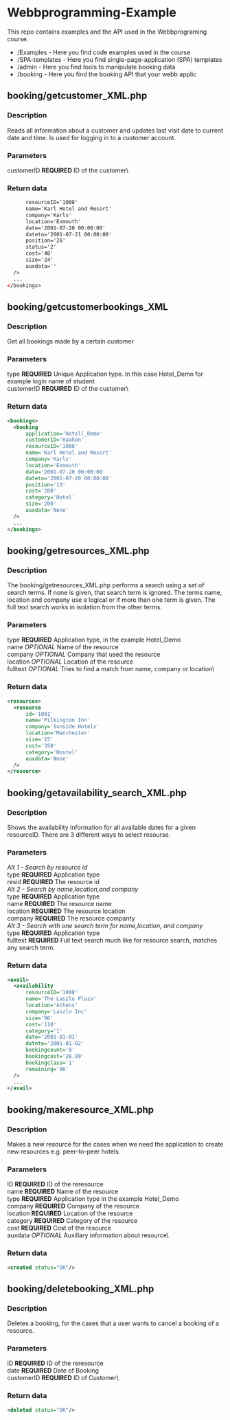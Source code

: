# Webbprogramming-Example
This repo contains examples and the API used in the Webbprograming course.

- /Examples - Here you find code examples used in the course
- /SPA-templates - Here you find single-page-application (SPA) templates 
- /admin - Here you find tools to manipulate booking data
- /booking - Here you find the booking API that your webb applic
## booking/getcustomer_XML.php
### Description
Reads all information about a customer and updates last visit date to current date and time. Is used for logging in to a customer account.
### Parameters
customerID **REQUIRED** ID of the customer\
### Return data
~~~ xml
      resourceID='1008'
      name='Karl Hotel and Resort'
      company='Karls'
      location='Exmouth'
      date='2001-07-20 00:00:00'
      dateto='2001-07-21 00:00:00'
      position='26'
      status='2'
      cost='40'
      size='24'
      auxdata=''
  />
  ...
</bookings>
~~~
## booking/getcustomerbookings_XML
### Description
Get all bookings made by a certain customer
### Parameters
type **REQUIRED** Unique Application type. In this case Hotel_Demo for example login name of student\
customerID **REQUIRED** ID of the customer\
### Return data
~~~ xml
<bookings>
  <booking 
      application='Hotell_Demo'
      customerID='Haakon'
      resourceID='1008'
      name='Karl Hotel and Resort'
      company='Karls'
      location='Exmouth'
      date='2001-07-20 00:00:00'
      dateto='2001-07-20 00:00:00'
      position='13'
      cost='280'
      category='Hotel'
      size='200'
      auxdata='None'
  />
  ...
</bookings>
~~~
## booking/getresources_XML.php
### Description
The booking/getresources_XML.php performs a search using a set of search terms. If none is given, that search term is ignored. The terms name, location and company use a logical or if more than one term is given. The full text search works in isolation from the other terms.
### Parameters
type **REQUIRED** Application type, in the example Hotel_Demo\
name _OPTIONAL_ Name of the resource\
company _OPTIONAL_ Company that used the resource\
location _OPTIONAL_ Location of the resource\
fulltext _OPTIONAL_ Tries to find a match from name, company or location\

### Return data
~~~ xml
<resources>
  <resource 
      id='1001'
      name='Pilkington Inn'
      company='Sunside Hotels'
      location='Manchester'
      size='15'
      cost='350'
      category='Hostel'
      auxdata='None'
  />
</resource>
~~~
## booking/getavailability_search_XML.php
### Description
Shows the availability information for all available dates for a given resourceID. There are 3 different ways to select resourse.
### Parameters
*Alt 1 - Search by resource id*\
type **REQUIRED** Application type\
resid **REQUIRED** The resource id\
*Alt 2 - Search by name,location,and company*\
type **REQUIRED** Application type\
name **REQUIRED** The resource name\
location **REQUIRED** The resource location\
company **REQUIRED** The resource companty\
*Alt 3 - Search with one search term for name,location, and company*\
type **REQUIRED** Application type\
fulltext **REQUIRED** Full text search much like for resource search, matches any search term.
### Return data
~~~ xml
<avail>
  <availability 
      resourceID='1008'
      name='The Laszlo Plaza'
      location='Athens'
      company='Laszlo Inc'
      size='96'
      cost='110'
      category='1'
      date='2001-01-01'
      dateto='2001-01-02'
      bookingcount='0'
      bookingcost='28.99'
      bookingclass='1'
      remaining='96'
  />
  ...
</avail>
~~~
## booking/makeresource_XML.php
### Description
Makes a new resource for the cases when we need the application to create new resources e.g. peer-to-peer hotels.
### Parameters
ID **REQUIRED** ID of the reresource\
name **REQUIRED** Name of the resource\
type **REQUIRED** Application type in the example Hotel_Demo\
company **REQUIRED** Company of the resource\
location **REQUIRED** Location of the resource\
category **REQUIRED** Category of the resource\
cost **REQUIRED** Cost of the resource\
auxdata _OPTIONAL_ Auxillary information about resource\
### Return data
~~~ xml
<created status="OK"/>
~~~
## booking/deletebooking_XML.php
### Description
Deletes a booking, for the cases that a user wants to cancel a booking of a resource.
### Parameters
ID **REQUIRED** ID of the reresource\
date **REQUIRED** Date of Booking\
customerID **REQUIRED** ID of Customer\
### Return data
~~~ xml
<deleted status="OK"/>
~~~
